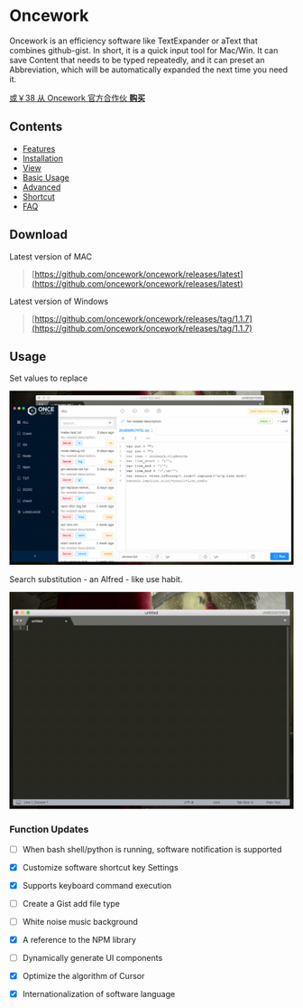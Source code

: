 # Oncework

Oncework is an efficiency software like TextExpander or aText that combines github-gist. In short, it is a quick input tool for Mac/Win. It can save Content that needs to be typed repeatedly, and it can preset an Abbreviation, which will be automatically expanded the next time you need it.  
  
[或￥38 从 Oncework 官方合作伙](http://t.cn/EUl64FS)[ **购买**](http://t.cn/EUl64FS)

## Contents

* [Features](features.md)
* [Installation](installation.md)
* [View](view.md)
* [Basic Usage](basic-usage.md)
* [Advanced](advanced.md)
* [Shortcut](shortcut.md)
* [FAQ](faq.md)

## Download

Latest version of MAC

> [https://github.com/oncework/oncework/releases/latest](https://github.com/oncework/oncework/releases/latest)

Latest version of Windows

> [https://github.com/oncework/oncework/releases/tag/1.1.7](https://github.com/oncework/oncework/releases/tag/1.1.7)

## Usage

Set values to replace

![Set values to replace](.gitbook/assets/snippet-example.gif)

  
Search substitution - an Alfred - like use habit.

![](.gitbook/assets/window-alfred.gif)





### Function Updates

* [ ] When bash shell/python is running, software notification is supported
* [x] Customize software shortcut key Settings
* [x] Supports keyboard command execution
* [ ] Create a Gist add file type
* [ ] White noise music background
* [x] A reference to the NPM library
* [ ] Dynamically generate UI components
* [x] Optimize the algorithm of Cursor
* [x] Internationalization of software language



